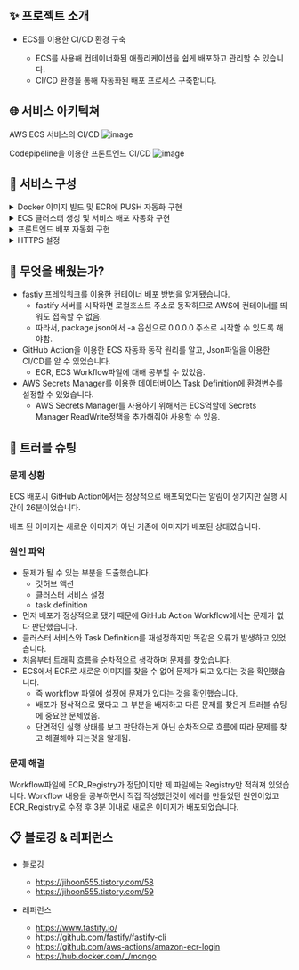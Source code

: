 ## ✨ 프로젝트 소개
* ECS를 이용한 CI/CD 환경 구축

  * ECS를 사용해 컨테이너화된 애플리케이션을 쉽게 배포하고 관리할 수 있습니다.
  * CI/CD 환경을 통해 자동화된 배포 프로세스 구축합니다.

## 🌐 서비스 아키텍쳐
AWS ECS 서비스의 CI/CD
![image](https://user-images.githubusercontent.com/118710033/229147118-46f7664a-04d7-4c46-819f-2a2badadbfdd.png)

Codepipeline을 이용한 프론트엔드 CI/CD
![image](https://user-images.githubusercontent.com/118710033/229151945-faeab13f-0324-47df-a1a3-09a980dcc871.png)



## 📌 서비스 구성  
<details>
<summary>Docker 이미지 빌드 및 ECR에 PUSH 자동화 구현</summary>

* fastify 프레임 워크를 이용한 WAS 서버를 생성합니다.
* WAS 및 MongoDB를 Dockerfile 생성합니다.
* Github Action을 사용하기 위한 AWS ECR 이미지 빌드 Workflow yaml 파일을 생성합니다.
  * push를 통해 ECR에 새로운 태그로 도커 이미지가 준비
  * AWS 키페어를 생성 후 Github 레포지토리 Setting 클립 Secrets and variables 항목에 저장
  * Configure AWS credentials의 키 페어 값을 환경변수로 설정
  
* Private ECR 레포지토리 생성
  * Docker 클라이언트 인증을 위해 AWS CLI를 사용하여 터미널에 인증 토큰 인증합니다.
  * 태그를 지정 하여 리포지토리에 PUSH합니다.
</details>

<details>
<summary>ECS 클러스터 생성 및 서비스 배포 자동화 구현</summary>

* ECR에 저장된 서버 이미지를 ECS로 배포
  * Task Definition 설정합니다.
    * ECR에 올린 이미지에 URL을 컨테이너에 등록
    * 사용할 포트 설정
  * MongoDB 이미지 배포 시 AWS Secrets Manager를 이용한 키 값 페어 설정합니다.
    ECS에서 AWS Secrets Manager를 사용하기 위해 정책을 추가함.
* ECS 클러스터 생성 및 WAS와 MongoDB 서비스 생성합니다.
  * 클러스터 생성 시 보안그룹, 서브넷, 로드밸런서, 리스너, 타겟 그룹 설정
* 배포 자동화 스크립트를 이용해 이미지 업데이트 및 배포 자동화 구현합니다.
  * Json 형식의 Task Definition을 Git repository에 추가함
  * 기존의 ECR yaml 파일은 중복되므로 삭제함.
  * 작업 정의 파일에 민감 정보가 포함되어 있는지 여부를 확인함.
  
  
</details>

<details>
<summary>프론트엔드 배포 자동화 구현</summary>

* CodePipeline을 이용한 클라이언트 파이프라인 구축합니다.
  * 파이프라인을 구축하며 GitHub 리포지토리, 배포 공급자, 빌드 공급자 설정함.
</details>

<details>
<summary>HTTPS 설정</summary>

* Route53, Cloudfront, ELB, 리스너, 타겟 그룹 등을 설정하여 HTTPS 환경 설정합니다.
</details>


## 💪 무엇을 배웠는가?
* fastiy 프레임워크를 이용한 컨테이너 배포 방법을 알게됐습니다.
  * fastify 서버를 시작하면 로컬호스트 주소로 동작하므로 AWS에 컨테이너를 띄워도 접속할 수 없음. 
  * 따라서, package.json에서 -a 옵션으로 0.0.0.0 주소로 시작할 수 있도록 해야함.
* GitHub Action을 이용한 ECS 자동화 동작 원리를 알고, Json파일을 이용한 CI/CD를 알 수 있었습니다.
  * ECR, ECS Workflow파일에 대해 공부할 수 있었음.
* AWS Secrets Manager를 이용한 데이터베이스 Task Definition에 환경변수를 설정할 수 있었습니다.
  * AWS Secrets Manager를 사용하기 위해서는 ECS역할에 Secrets Manager ReadWrite정책을 추가해줘야 사용할 수 있음.


## 🚨 트러블 슈팅
### 문제 상황

ECS 배포시 GitHub Action에서는 정상적으로 배포되었다는 알림이 생기지만 실행 시간이 26분이었습니다. 

배포 된 이미지는 새로운 이미지가 아닌 기존에 이미지가 배포된 상태였습니다.


### 원인 파악

* 문제가 될 수 있는 부분을 도출했습니다.
  - 깃허브 액션
  - 클러스터 서비스 설정
  - task definition
* 먼저 배포가 정상적으로 됐기 때문에 GitHub Action Workflow에서는 문제가 없다 판단했습니다.
* 클러스터 서비스와 Task Definition를 재설정하지만 똑같은 오류가 발생하고 있었습니다.
* 처음부터 트래픽 흐름을 순차적으로 생각하며 문제를 찾았습니다.
* ECS에서 ECR로 새로운 이미지를 찾을 수 없어 문제가 되고 있다는 것을 확인했습니다. 
  * 즉 workflow 파일에 설정에 문제가 있다는 것을 확인했습니다.
  * 배포가 정삭적으로 됐다고 그 부분을 배재하고 다른 문제를 찾은게 트러블 슈팅에 중요한 문제였음.
  * 단면적인 실행 상태를 보고 판단하는게 아닌 순차적으로 흐름에 따라 문제를 찾고 해결해야 되는것을 알게됨.

### 문제 해결
Workflow파일에 ECR_Registry가 정답이지만 제 파일에는 Registry만 적혀져 있었습니다.
Workflow 내용을 공부하면서 직접 작성했던것이 에러를 만들었던 원인이었고 ECR_Registry로 수정 후 3분 이내로 새로운 이미지가 배포되었습니다.


## 📋 블로깅 & 레퍼런스
* 블로깅
  * https://jihoon555.tistory.com/58
  * https://jihoon555.tistory.com/59
 
* 레퍼런스 
  * https://www.fastify.io/
  * https://github.com/fastify/fastify-cli
  * https://github.com/aws-actions/amazon-ecr-login
  * https://hub.docker.com/_/mongo
